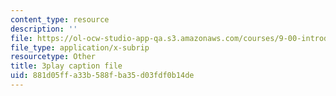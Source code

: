 ```yaml
---
content_type: resource
description: ''
file: https://ol-ocw-studio-app-qa.s3.amazonaws.com/courses/9-00-introduction-to-psychology-fall-2004/881d05ffa33b588fba35d03fdf0b14de_10498.vtt
file_type: application/x-subrip
resourcetype: Other
title: 3play caption file
uid: 881d05ff-a33b-588f-ba35-d03fdf0b14de
---
```

